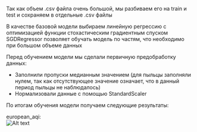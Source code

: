 Так как объем .csv файла очень большой, мы разбиваем его на train и test и сохраняем в отдельные .csv файлы<br>

В качестве базовой модели выбираем линейную регрессию с оптимизацией функции стохастическим градиентным спуском<br>
SGDRegressor позволяет обучать модель по частям, что необходимо при большом объеме данных<br>

Перед обучением модели мы сделали первичную предобработку данных:<br>
* Заполнили пропуски медианным значением (для пыльцы заполняли нулем, так как отсутствующее значение означает, что в данный период пыльцы не 
наблюдалось)
* Нормализовали данные с помощью StandardScaler

По итогам обучения модели получаем следующие результаты:<br>

european_aqi:<br>
![Alt text]([https://github.com/IvanMakhrov/ML_HW1/blob/c96ccb6632e4f98ae811a5ce52c21862ce724fc5/images/predict_item_postman.png?raw=true](https://github.com/AI-YP-24-2-1/.github/blob/main/images/european_aqi_model.png?raw=true))
